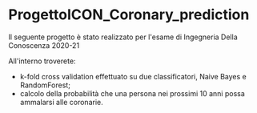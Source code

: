 # ProgettoICON_Coronary_prediction
Il seguente progetto è stato realizzato per l'esame di Ingegneria Della Conoscenza 2020-21

All'interno troverete:
- k-fold cross validation effettuato su due classificatori, Naive Bayes e RandomForest;
- calcolo della probabilità che una persona nei prossimi 10 anni possa ammalarsi alle coronarie.
